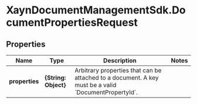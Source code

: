 # XaynDocumentManagementSdk.DocumentPropertiesRequest

## Properties

Name | Type | Description | Notes
------------ | ------------- | ------------- | -------------
**properties** | **{String: Object}** | Arbitrary properties that can be attached to a document. A key must be a valid &#x60;DocumentPropertyId&#x60;. | 


